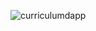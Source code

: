 ![curriculumdapp](https://user-images.githubusercontent.com/79882049/152558653-04445a12-ec7d-42d9-97ae-30dd5acb5178.PNG)

